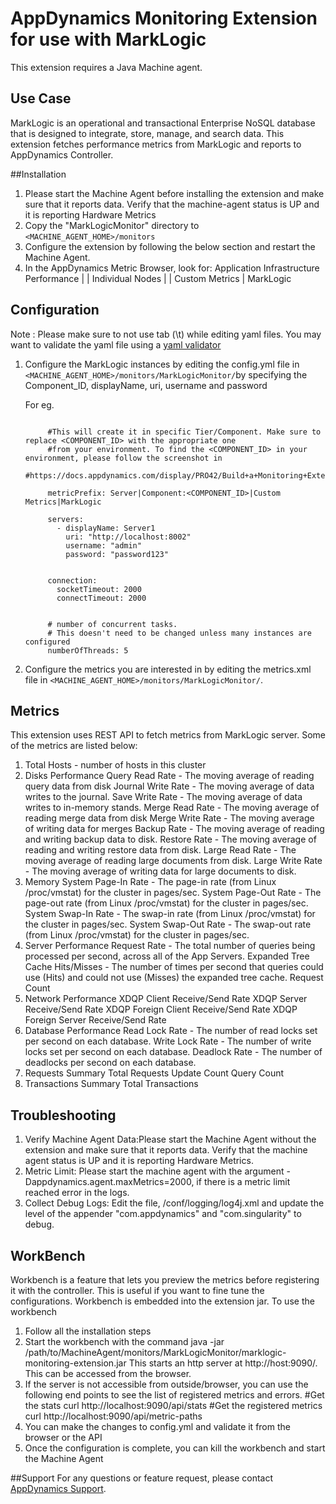# AppDynamics Monitoring Extension for use with MarkLogic

This extension requires a Java Machine agent.

## Use Case
MarkLogic is an operational and transactional Enterprise NoSQL database that is designed to integrate, store, manage, and search data. This extension fetches performance metrics from MarkLogic and reports to AppDynamics Controller.

##Installation
1. Please start the Machine Agent before installing the extension and make sure that it reports data. Verify that the machine-agent status is UP and it is reporting Hardware Metrics
2. Copy the "MarkLogicMonitor" directory to `<MACHINE_AGENT_HOME>/monitors`
3. Configure the extension by following the below section and restart the Machine Agent.
4. In the AppDynamics Metric Browser, look for: Application Infrastructure Performance | <Tier> | Individual Nodes | <Node> | Custom Metrics | MarkLogic

## Configuration
Note : Please make sure to not use tab (\t) while editing yaml files. You may want to validate the yaml file using a [yaml validator](http://yamllint.com/)

1. Configure the MarkLogic instances by editing the config.yml file in `<MACHINE_AGENT_HOME>/monitors/MarkLogicMonitor/`by specifying the Component_ID, displayName, uri, username and password

   For eg.
   ```
           
        #This will create it in specific Tier/Component. Make sure to replace <COMPONENT_ID> with the appropriate one
        #from your environment. To find the <COMPONENT_ID> in your environment, please follow the screenshot in
        #https://docs.appdynamics.com/display/PRO42/Build+a+Monitoring+Extension+Using+Java
        
        metricPrefix: Server|Component:<COMPONENT_ID>|Custom Metrics|MarkLogic
        
        servers:
          - displayName: Server1
            uri: "http://localhost:8002"
            username: "admin"
            password: "password123"
        
        
        connection:
          socketTimeout: 2000
          connectTimeout: 2000
        
        
        # number of concurrent tasks.
        # This doesn't need to be changed unless many instances are configured
        numberOfThreads: 5

   ```
   
2. Configure the metrics you are interested in by editing the metrics.xml file in `<MACHINE_AGENT_HOME>/monitors/MarkLogicMonitor/`.


## Metrics
This extension uses REST API to fetch metrics from MarkLogic server. Some of the metrics are listed below:

1. Total Hosts - number of hosts in this cluster
2. Disks Performance
 Query Read Rate - The moving average of reading query data from disk
 Journal Write Rate - The moving average of data writes to the journal.
 Save Write Rate - The moving average of data writes to in-memory stands.
 Merge Read Rate - The moving average of reading merge data from disk
 Merge Write Rate - The moving average of writing data for merges
 Backup Rate - The moving average of reading and writing backup data to disk.
 Restore Rate - The moving average of reading and writing restore data from disk.
 Large Read Rate - The moving average of reading large documents from disk.
 Large Write Rate - The moving average of writing data for large documents to disk.
3. Memory
 System Page-In Rate - The page-in rate (from Linux /proc/vmstat) for the cluster in pages/sec.
 System Page-Out Rate - The page-out rate (from Linux /proc/vmstat) for the cluster in pages/sec.
 System Swap-In Rate - The swap-in rate (from Linux /proc/vmstat) for the cluster in pages/sec.
 System Swap-Out Rate - The swap-out rate (from Linux /proc/vmstat) for the cluster in pages/sec.
4. Server Performance
 Request Rate - The total number of queries being processed per second, across all of the App Servers.
 Expanded Tree Cache Hits/Misses - The number of times per second that queries could use (Hits) and could not use (Misses) the expanded tree cache.
 Request Count
5. Network Performance
 XDQP Client Receive/Send Rate
 XDQP Server Receive/Send Rate
 XDQP Foreign Client Receive/Send Rate
 XDQP Foreign Server Receive/Send Rate
6. Database Performance
 Read Lock Rate - The number of read locks set per second on each database.
 Write Lock Rate - The number of write locks set per second on each database.
 Deadlock Rate - The number of deadlocks per second on each database.
7. Requests Summary
 Total Requests
 Update Count
 Query Count
8. Transactions Summary
 Total Transactions


## Troubleshooting 
1. Verify Machine Agent Data:Please start the Machine Agent without the extension and make sure that it reports data. Verify that the machine agent status is UP and it is reporting Hardware Metrics.
2. Metric Limit: Please start the machine agent with the argument -Dappdynamics.agent.maxMetrics=2000, if there is a metric limit reached error in the logs.
3. Collect Debug Logs: Edit the file, <MachineAgent>/conf/logging/log4j.xml and update the level of the appender "com.appdynamics" and "com.singularity" to debug.


## WorkBench
Workbench is a feature that lets you preview the metrics before registering it with the controller. This is useful if you want to fine tune the configurations. Workbench is embedded into the extension jar.
To use the workbench

1. Follow all the installation steps
2. Start the workbench with the command
java -jar /path/to/MachineAgent/monitors/MarkLogicMonitor/marklogic-monitoring-extension.jar
This starts an http server at http://host:9090/. This can be accessed from the browser.
3. If the server is not accessible from outside/browser, you can use the following end points to see the list of registered metrics and errors.
#Get the stats
curl http://localhost:9090/api/stats
#Get the registered metrics
curl http://localhost:9090/api/metric-paths
4. You can make the changes to config.yml and validate it from the browser or the API
5. Once the configuration is complete, you can kill the workbench and start the Machine Agent


##Support
For any questions or feature request, please contact [AppDynamics Support](mailto:help@appdynamics.com).
